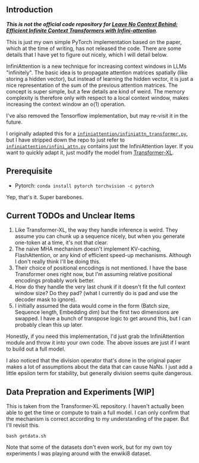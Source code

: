 ## Introduction

***This is not the official code repository for [Leave No Context Behind:
Efficient Infinite Context Transformers with Infini-attention](https://arxiv.org/pdf/2404.07143)***. 

This is just my own simple PyTorch implementation based on the paper, which at the time of writing,
has not released the code. There are some details that I have yet to figure out nicely, which I will detail below.

InfiniAttention is a new technique for increasing context windows in LLMs "infinitely". The basic idea is to propagate attention matrices spatially (like storing a hidden vector), but instead of
learning the hidden vector, it is just a nice representation of the sum of the previous attention matrices. The concept is super simple, but a few details are kind of weird. 
The memory complexity is therefore only with respect to a local context window, makes increasing the context window an o(1) operation.

I've also removed the Tensorflow implementation, but may re-visit it in the future.

I originally adapted this for a [`infiniattention/infiniattn_transformer.py`](https://github.com/alexzhang13/InfiniAttention/blob/main/infiniattention/infiniattn_transformer.py), but I have stripped down the repo to just refer to [`infiniattention/infini_attn.py`](https://github.com/alexzhang13/InfiniAttention/blob/main/infini_attn.py) contains just the InfiniAttention layer. 
If you want to quickly adapt it, just modify the model from [Transformer-XL](https://github.com/kimiyoung/transformer-xl/).

## Prerequisite

- Pytorch: `conda install pytorch torchvision -c pytorch`

Yep, that's it. Super barebones.

## Current TODOs and Unclear Items
1. Like Transformer-XL, the way they handle inference is weird. They assume you can chunk up a sequence nicely, but when you generate one-token at a time, it's not that clear.
2. The naive MHA mechanism doesn't implement KV-caching, FlashAttention, or any kind of efficient speed-up mechanisms. Although I don't really think I'll be doing this.
3. Their choice of positional encodings is not mentioned. I have the base Transformer ones right now, but I'm assuming relative positional encodings probably work better.
4. How do they handle the very last chunk if it doesn't fit the full context window size? Do they pad? (what I currently do is pad and use the decoder mask to ignore).
5. I initially assumed the data would come in the form (Batch size, Sequence length, Embedding dim) but the first two dimensions are swapped. I have a bunch of transpose logic to get around this, but I can probably clean this up later.

Honestly, if you need this implementation, I'd just grab the InfiniAttention module and throw it into your own code. The above issues are just if I want to build out a full model.

I also noticed that the division operator that's done in the original paper makes a lot of assumptions about the data that can cause NaNs. I just add a little epsilon term for stability,
but generally division seems quite dangerous.

## Data Prepration and Experiments [WIP]
This is taken from the Transformer-XL repository. I haven't actually been able to get the time or compute to train a full model. I can only confirm that the mechanism is correct
according to my understanding of the paper. But I'll revisit this.

`bash getdata.sh`

Note that some of the datasets don't even work, but for my own toy experiments I was playing around with the enwiki8 dataset.
